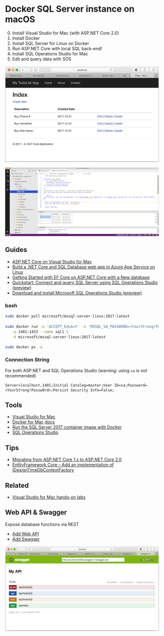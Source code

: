 # Docker SQL Server instance on macOS

0. Install Visual Studio for Mac (with ASP.NET Core 2.0)
1. Install Docker
2. Install SQL Server for Linux on Docker
3. Run ASP.NET Core with local SQL back-end!
4. Install SQL Operations Studio for Mac
5. Edit and query data with SOS

![Web app](Screenshots/web-app-sml.png)

![SQL Ops Studio](Screenshots/sql-ops-studio-sml.png)

## Guides

* [ASP.NET Core on Visual Studio for Mac](https://docs.microsoft.com/en-us/visualstudio/mac/asp-net-core)
* [Build a .NET Core and SQL Database web app in Azure App Service on Linux](https://docs.microsoft.com/en-us/azure/app-service/containers/tutorial-dotnetcore-sqldb-app)
* [Getting Started with EF Core on ASP.NET Core with a New database](https://docs.microsoft.com/en-us/ef/core/get-started/aspnetcore/new-db)
* [Quickstart: Connect and query SQL Server using SQL Operations Studio (preview)](https://docs.microsoft.com/en-us/sql/sql-operations-studio/quickstart-sql-server)
* [Download and install Microsoft SQL Operations Studio (preview)](https://docs.microsoft.com/en-us/sql/sql-operations-studio/download)

### bash

```bash
sudo docker pull microsoft/mssql-server-linux:2017-latest

sudo docker run -e 'ACCEPT_EULA=Y' -e 'MSSQL_SA_PASSWORD=<YourStrong!Passw0rd>' \
   -p 1401:1433 --name sql1 \
   -d microsoft/mssql-server-linux:2017-latest

sudo docker ps -a
```

### Connection String

For both ASP.NET and SQL Operations Studio (warning: using `sa` is not recommended)

```
Server=localhost,1401;Initial Catalog=master;User ID=sa;Password=<YourStrong!Passw0rd>;Persist Security Info=False;
```

## Tools

* [Visual Studio for Mac](https://www.visualstudio.com/vs/)
* [Docker for Mac](https://www.docker.com/docker-mac) [docs](https://docs.docker.com/docker-for-mac/)
* [Run the SQL Server 2017 container image with Docker](https://docs.microsoft.com/en-us/sql/linux/quickstart-install-connect-docker)
* [SQL Operations Studio](https://docs.microsoft.com/en-us/sql/sql-operations-studio/what-is)


## Tips

* [Migrating from ASP.NET Core 1.x to ASP.NET Core 2.0](https://docs.microsoft.com/en-us/aspnet/core/migration/1x-to-2x/)
* [EntityFramework Core – Add an implementation of IDesignTimeDbContextFactory](https://codingblast.com/entityframework-core-idesigntimedbcontextfactory/)


## Related

* [Visual Studio for Mac hands-on labs](https://github.com/Microsoft/vs4mac-labs)


## Web API & Swagger

Expose database functions via REST

* [Add Web API](https://docs.microsoft.com/en-us/aspnet/core/tutorials/first-web-api-mac)
* [Add Swagger](https://docs.microsoft.com/en-us/aspnet/core/tutorials/web-api-help-pages-using-swagger?tabs=visual-studio-mac)

![Web app](Screenshots/swagger-sml.png)